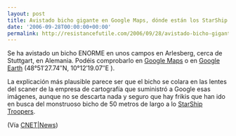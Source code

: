 ```yaml
---
layout: post
title: Avistado bicho gigante en Google Maps, dónde están los StarShip Troopers?!
date: '2006-09-28T00:00:00+00:00'
permalink: http://resistancefutile.com/2006/09/28/avistado-bicho-gigante-en-google-maps-donde-estan-los-starship-troopers/
---
```

<a href="http://google.blognewschannel.com/index.php/archives/2006/09/28/google-maps-spots-giant-bug-terrorizing-germany"><img style="float:right; margin:0 0 10px 10px;cursor:pointer; cursor:hand;" src="http://photos1.blogger.com/blogger2/4553/2422/1600/bug.png" border="0" alt="" /></a>Se ha avistado un bicho ENORME en unos campos en Arlesberg, cerca de Stuttgart, en Alemania. Podéis comprobarlo en <a href="http://maps.google.com/maps?ie=UTF8&om=1&z=16&ll=48.856188,10.207908&spn=0.006028,0.017166&t=h">Google Maps</a> o en <a href="http://bbs.keyhole.com/ubb/download.php?Number=398126">Google Earth</a> (48°51′27.74″N, 10°12′19.07″E ).

La explicación más plausible parece ser que el bicho se colara en las lentes del scaner de la empresa de cartografía que suministró a Google esas imágenes, aunque no se descarta nada y seguro que hay frikis que han ido en busca del monstruoso bicho de 50 metros de largo a lo <a href="http://www.imdb.com/title/tt0120201/">StarShip Troopers</a>.

(Vía <a href="http://news.com.com/2061-10786_3-6120603.html?part=rss&tag=6120603&subj=news">CNET|News</a>)
